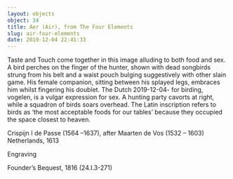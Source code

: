 ```yaml
---
layout: objects
object: 34
title: Aer (Air), from The Four Elements
slug: air-four-elements
date: 2019-12-04 22:41:33
---
```


Taste and Touch come together in this image alluding to both food and sex. A bird perches on the finger of the hunter, shown with dead songbirds strung from his belt and a waist pouch bulging suggestively with other slain game. His female companion, sitting between his splayed legs, embraces him whilst fingering his doublet. The Dutch 2019-12-04- for birding, vogelen, is a vulgar expression for sex.  A hunting party cavorts at right, while a  squadron of birds soars overhead. The Latin inscription refers to birds as ‘the most acceptable foods for our tables’ because they occupied the space closest to heaven.

Crispijn I de Passe (1564 –1637), after Maarten de Vos (1532 – 1603) Netherlands, 1613  

Engraving  

Founder’s Bequest, 1816 (24.I.3-271)
